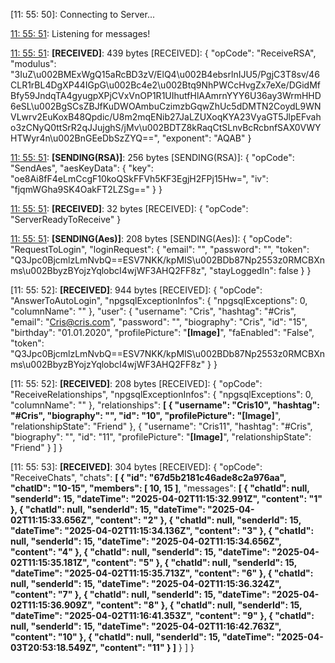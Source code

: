 [11: 55: 50]:
Connecting to Server...

[11: 55: 51]:
Connected!

[11: 55: 51]:
Listening for messages!

[11: 55: 51]:
**[RECEIVED]**: 439 bytes
[RECEIVED]: {
  "opCode": "ReceiveRSA",
  "modulus": "3IuZ\u002BMExWgQ15aRcBD3zV/ElQ4\u002B4ebsrlnIJU5/PgjC3T8sv/46CLR1rBL4DgXP44IGpG\u002Bc4e2\u002Btq9NhPWCcHvgZx7eXe/DGidMfBfy59JndqTA4gyugpXPjCVxVnOP1R1UIhutfHlAAmrnYYY6U36ay3WrmHHD6eSL\u002BgSCsZBJfKuDWOAmbuCzimzbGqwZhUc5dDMTN2CoydL9WNVLwrv2EuKoxB48Qpdic/U8m2mqENib27JaLZUXoqKYA23VyaGT5JlpEFvaho3zCNyQ0ttSrR2qJJujghS/jMv\u002BDTZ8kRaqCtSLnvBcRcbnfSAX0VWYHTWyr4n\u002BnGEeDbSzZYQ==",
  "exponent": "AQAB"
}

[11: 55: 51]:
**[SENDING(RSA)]**: 256 bytes
[SENDING(RSA)]: {
  "opCode": "SendAes",
  "aesKeyData": {
    "key": "oe8Ai8fF4eLmCcgF10koQSkFFVh5KF3EgjH2FPj15Hw=",
    "iv": "fjqmWGha9SK4OakFT2LZSg=="
  }
}

[11: 55: 51]:
**[RECEIVED]**: 32 bytes
[RECEIVED]: {
  "opCode": "ServerReadyToReceive"
}

[11: 55: 51]:
**[SENDING(Aes)]**: 208 bytes
[SENDING(Aes)]: {
  "opCode": "RequestToLogin",
  "loginRequest": {
    "email": "",
    "password": "",
    "token": "Q3Jpc0BjcmlzLmNvbQ==ESV7NKK/kpMIS\u002BDb87Np2553z0RMCBXnms\u002BbyzBYojzYqlobcI4wjWF3AHQ2FF8z",
    "stayLoggedIn": false
  }
}

[11: 55: 52]:
**[RECEIVED]**: 944 bytes
[RECEIVED]: {
  "opCode": "AnswerToAutoLogin",
  "npgsqlExceptionInfos": {
    "npgsqlExceptions": 0,
    "columnName": ""
  },
  "user": {
    "username": "Cris",
    "hashtag": "#Cris",
    "email": "Cris@cris.com",
    "password": "",
    "biography": "Cris",
    "id": "15",
    "birthday": "01.01.2020",
    "profilePicture": "**[Image]**",
    "faEnabled": "False",
    "token": "Q3Jpc0BjcmlzLmNvbQ==ESV7NKK/kpMIS\u002BDb87Np2553z0RMCBXnms\u002BbyzBYojzYqlobcI4wjWF3AHQ2FF8z"
  }
}

[11: 55: 52]:
**[RECEIVED]**: 208 bytes
[RECEIVED]: {
  "opCode": "ReceiveRelationships",
  "npgsqlExceptionInfos": {
    "npgsqlExceptions": 0,
    "columnName": ""
  },
  "relationships": **[
    {
      "username": "Cris10",
      "hashtag": "#Cris",
      "biography": "",
      "id": "10",
      "profilePicture": "[Image]**",
      "relationshipState": "Friend"
    },
    {
      "username": "Cris11",
      "hashtag": "#Cris",
      "biography": "",
      "id": "11",
      "profilePicture": "**[Image]**",
      "relationshipState": "Friend"
    }
  ]
}

[11: 55: 53]:
**[RECEIVED]**: 304 bytes
[RECEIVED]: {
  "opCode": "ReceiveChats",
  "chats": **[
    {
      "id": "67d5b2181c46ade8c2a976aa",
      "chatID": "10-15",
      "members": [
        10,
        15
      ]**,
      "messages": **[
        {
          "chatId": null,
          "senderId": 15,
          "dateTime": "2025-04-02T11:15:32.991Z",
          "content": "1"
        },
        {
          "chatId": null,
          "senderId": 15,
          "dateTime": "2025-04-02T11:15:33.656Z",
          "content": "2"
        },
        {
          "chatId": null,
          "senderId": 15,
          "dateTime": "2025-04-02T11:15:34.136Z",
          "content": "3"
        },
        {
          "chatId": null,
          "senderId": 15,
          "dateTime": "2025-04-02T11:15:34.656Z",
          "content": "4"
        },
        {
          "chatId": null,
          "senderId": 15,
          "dateTime": "2025-04-02T11:15:35.181Z",
          "content": "5"
        },
        {
          "chatId": null,
          "senderId": 15,
          "dateTime": "2025-04-02T11:15:35.713Z",
          "content": "6"
        },
        {
          "chatId": null,
          "senderId": 15,
          "dateTime": "2025-04-02T11:15:36.324Z",
          "content": "7"
        },
        {
          "chatId": null,
          "senderId": 15,
          "dateTime": "2025-04-02T11:15:36.909Z",
          "content": "8"
        },
        {
          "chatId": null,
          "senderId": 15,
          "dateTime": "2025-04-02T11:16:41.353Z",
          "content": "9"
        },
        {
          "chatId": null,
          "senderId": 15,
          "dateTime": "2025-04-02T11:16:42.763Z",
          "content": "10"
        },
        {
          "chatId": null,
          "senderId": 15,
          "dateTime": "2025-04-03T20:53:18.549Z",
          "content": "11"
        }
      ]**
    }
  ]
}

